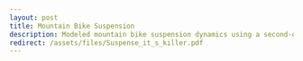 ```yaml
---
layout: post
title: Mountain Bike Suspension
description: Modeled mountain bike suspension dynamics using a second-order nonlinear ODE incorporating bike tuning and terrain forces, creating a simulation tool for predicting suspension performance
redirect: /assets/files/Suspense_it_s_killer.pdf
---
```

